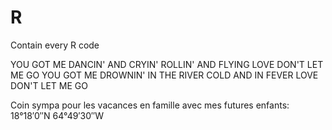 # R
Contain every R code

YOU GOT ME DANCIN' AND CRYIN'
ROLLIN' AND FLYING
LOVE DON'T LET ME GO
YOU GOT ME DROWNIN' IN THE RIVER
COLD AND IN FEVER
LOVE DON'T LET ME GO

Coin sympa pour les vacances en famille avec mes futures enfants: 18°18′0″N 64°49′30″W
